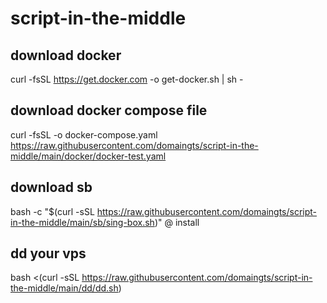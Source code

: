 # script-in-the-middle

## download docker
curl -fsSL https://get.docker.com -o get-docker.sh | sh -

## download docker compose file
curl -fsSL -o docker-compose.yaml https://raw.githubusercontent.com/domaingts/script-in-the-middle/main/docker/docker-test.yaml

## download sb
bash -c "$(curl -sSL https://raw.githubusercontent.com/domaingts/script-in-the-middle/main/sb/sing-box.sh)" @ install

## dd your vps
bash <(curl -sSL https://raw.githubusercontent.com/domaingts/script-in-the-middle/main/dd/dd.sh)